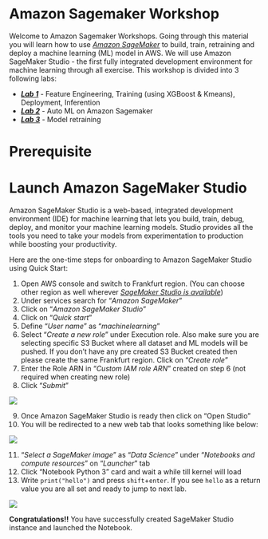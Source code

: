 # Amazon Sagemaker Workshop

Welcome to Amazon Sagemaker Workshops. Going through this material you will learn how to use [_Amazon SageMaker_](https://aws.amazon.com/sagemaker/) to build, train, retraining and deploy a machine learning (ML) model in AWS. We will use Amazon SageMaker Studio - the first fully integrated development environment for machine learning through all exercise. This workshop is divided into 3 following labs:

* [**_Lab 1_**](https://github.com/lkolodziejek/AmazonSagemakerWorkshop/tree/main/Lab%201) - Feature Engineering, Training (using XGBoost & Kmeans), Deployment, Inferention
* [**_Lab 2_**](https://github.com/lkolodziejek/AmazonSagemakerWorkshop/tree/main/Lab%202) - Auto ML on Amazon Sagemaker
* [**_Lab 3_**](https://github.com/lkolodziejek/AmazonSagemakerWorkshop/tree/main/Lab%203) - Model retraining

# Prerequisite

# Launch Amazon SageMaker Studio
Amazon SageMaker Studio is a web-based, integrated development environment (IDE) for machine learning that lets you build, train, debug, deploy, and monitor your machine learning models. Studio provides all the tools you need to take your models from experimentation to production while boosting your productivity.

Here are the one-time steps for onboarding to Amazon SageMaker Studio using Quick Start:
1. Open AWS console and switch to Frankfurt region. (You can choose other region as well wherever [_SageMaker Studio is available_](https://docs.aws.amazon.com/sagemaker/latest/dg/studio.html))
2. Under services search for “_Amazon SageMaker_”
3. Click on “_Amazon SageMaker Studio_”
4. Click on “_Quick start_”
5. Define “_User name_” as “_machinelearning_”
6. Select “_Create a new role_” under Execution role. Also make sure you are selecting specific S3 Bucket where all dataset and ML models will be pushed. If you don’t have any pre created S3 Bucket created then please create the same Frankfurt region. Click on “_Create role_”
7. Enter the Role ARN in “_Custom IAM role ARN_” created on step 6 (not required when creating new role)
8. Click “_Submit_”

![](https://sagemaker-immersionday.workshop.aws/lab1/media/image3.png)

9. Once Amazon SageMaker Studio is ready then click on “Open Studio”
10. You will be redirected to a new web tab that looks something like below:

![](https://user-images.githubusercontent.com/36265995/102406388-c54d3280-3fea-11eb-8b08-582dcf9741cc.png)

11. “_Select a SageMaker image_” as “_Data Science_” under “_Notebooks and compute resources_” on “_Launcher_” tab
12. Click “Notebook Python 3” card and wait a while till kernel will load 
13. Write `print("hello")` and press `shift`+`enter`. If you see `hello` as a return value you are all set and ready to jump to next lab.

![](https://user-images.githubusercontent.com/36265995/102408346-b87e0e00-3fed-11eb-826f-dcdfde0f7b26.png)

**Congratulations!!** You have successfully created SageMaker Studio instance and launched the Notebook.
